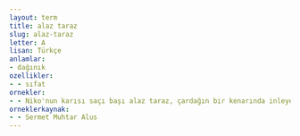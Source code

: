 ```yaml
---
layout: term
title: alaz taraz
slug: alaz-taraz
letter: A
lisan: Türkçe
anlamlar:
- dağınık
ozellikler:
- - sıfat
ornekler:
- - Niko'nun karısı saçı başı alaz taraz, çardağın bir kenarında inleyerek yatıyor.
orneklerkaynak:
- - Sermet Muhtar Alus
---
```

